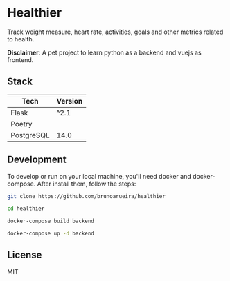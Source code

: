 # Healthier

Track weight measure, heart rate, activities, goals and other metrics related to health.

**Disclaimer**: A pet project to learn python as a backend and vuejs as frontend.

## Stack

| Tech       | Version |
|------------|---------|
| Flask      | ^2.1    |
| Poetry     |         |
| PostgreSQL | 14.0    |

## Development

To develop or run on your local machine, you'll need docker and docker-compose. After install them, follow the steps:

``` sh
git clone https://github.com/brunoarueira/healthier

cd healthier

docker-compose build backend

docker-compose up -d backend
```

## License

MIT
